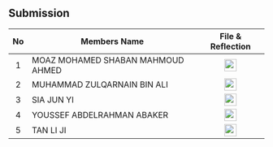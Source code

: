 ## Submission
| No | Members Name |  File & Reflection |
| :-----: |  ------ | :-----: | 
| 1 | MOAZ MOHAMED SHABAN MAHMOUD AHMED |  <a href="https://github.com/miqbaltariq/SECP1513/tree/main/SECP1513-03/Tactic Tech/MOAZ MOHAMED SHABAN MAHMOUD AHMED" ><img src="https://github.com/drshahizan/software-engineering/blob/main/project/project/sec01/curiousity/img/document1.png?raw=true" width="24px" height="24px" ></a> | 
| 2 | MUHAMMAD ZULQARNAIN BIN ALI | <a href="https://github.com/miqbaltariq/SECP1513/tree/main/SECP1513-03/Tactic Tech/MUHAMMAD ZULQARNAIN BIN ALI" ><img src="https://github.com/drshahizan/software-engineering/blob/main/project/project/sec01/curiousity/img/document1.png?raw=true" width="24px" height="24px" ></a> | 
| 3 | SIA JUN YI  | <a href="https://github.com/miqbaltariq/SECP1513/tree/main/SECP1513-03/Tactic Tech/SIA JUN YI" ><img src="https://github.com/drshahizan/software-engineering/blob/main/project/project/sec01/curiousity/img/document1.png?raw=true" width="24px" height="24px" ></a> | 
| 4 | YOUSSEF ABDELRAHMAN ABAKER | <a href="https://github.com/miqbaltariq/SECP1513/tree/main/SECP1513-03/Tactic Tech/YOUSSEF ABDELRAHMAN ABAKER" ><img src="https://github.com/drshahizan/software-engineering/blob/main/project/project/sec01/curiousity/img/document1.png?raw=true" width="24px" height="24px" ></a> | 
| 5 | TAN LI JI |  <a href="https://github.com/miqbaltariq/SECP1513/tree/main/SECP1513-03/Tactic Tech/TAN LI JI" ><img src="https://github.com/drshahizan/software-engineering/blob/main/project/project/sec01/curiousity/img/document1.png?raw=true" width="24px" height="24px" ></a> |  

